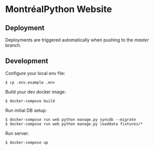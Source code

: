 # MontréalPython Website

## Deployment

Deployments are triggered automatically when pushing to the *master* branch.

## Development

Configure your local env file:

    $ cp .env.example .env

Build your dev docker image:

    $ docker-compose build

Run initial DB setup:

    $ docker-compose run web python manage.py syncdb --migrate
    $ docker-compose run web python manage.py loaddata fixtures/*

Run server:

    $ docker-compose up

